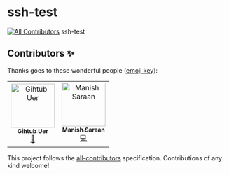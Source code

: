 # ssh-test
[![All Contributors](https://img.shields.io/badge/all_contributors-2-orange.svg?style=flat-square)](#contributors)
ssh-test

## Contributors ✨

Thanks goes to these wonderful people ([emoji key](https://allcontributors.org/docs/en/emoji-key)):

<!-- ALL-CONTRIBUTORS-LIST:START - Do not remove or modify this section -->
<!-- prettier-ignore -->
<table>
  <tr>
    <td align="center"><a href="http://www.some.com"><img src="https://avatars1.githubusercontent.com/u/35360416?v=4" width="100px;" alt="Gihtub Uer"/><br /><sub><b>Gihtub Uer</b></sub></a><br /><a href="#design-twofactorauth1" title="Design">🎨</a></td>
    <td align="center"><a href="https://www.manishsaraan.com/"><img src="https://avatars2.githubusercontent.com/u/19797340?v=4" width="100px;" alt="Manish Saraan"/><br /><sub><b>Manish Saraan</b></sub></a><br /><a href="https://github.com/twofactorauth1/ssh-test/commits?author=manishsaraan" title="Code">💻</a></td>
  </tr>
</table>

<!-- ALL-CONTRIBUTORS-LIST:END -->

This project follows the [all-contributors](https://github.com/all-contributors/all-contributors) specification. Contributions of any kind welcome!
